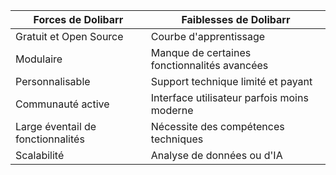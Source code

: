 

| Forces de Dolibarr  |  Faiblesses de Dolibarr|
|---|---|
| Gratuit et Open Source | Courbe d'apprentissage |
| Modulaire | Manque de certaines fonctionnalités avancées |
| Personnalisable | Support technique limité et payant |
| Communauté active | Interface utilisateur parfois moins moderne |
| Large éventail de fonctionnalités | Nécessite des compétences techniques |
| Scalabilité | Analyse de données ou d'IA |
